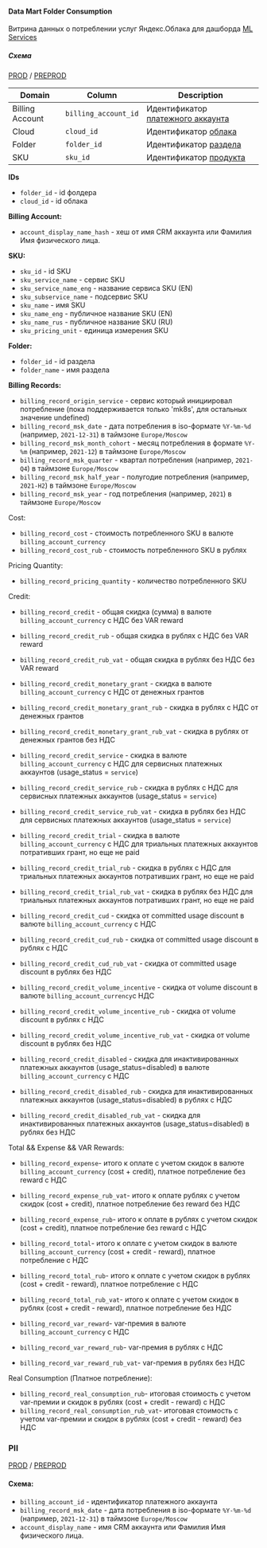 #### Data Mart Folder Consumption

Витрина данных о потреблении услуг Яндекс.Облака для дашборда [ML Services](https://datalens.yandex-team.ru/kmlmcvc5ckxkg-ml-services?tab=8gv)

##### Схема

[PROD](https://yt.yandex-team.ru/hahn/navigation?path=//home/cloud-dwh/data/prod/cdm/dm_folder_consumption)
/ [PREPROD](https://yt.yandex-team.ru/hahn/navigation?path=//home/cloud-dwh/data/preprod/cdm/dm_folder_consumption)



| Domain          | Column                                              | Description |
| --------------- | --------------------------------------------------- | ----------- |
| Billing Account | `billing_account_id`                                | Идентификатор [платежного аккаунта](../../../ods/yt/billing/billing_accounts) |
| Cloud           | `cloud_id`                                          | Идентификатор [облака](../../../ods/yt/billing/service_instance_bindings) |
| Folder          | `folder_id`                                         | Идентификатор [раздела](../../../ods/yt/iam/folders) |
| SKU             | `sku_id`                                            | Идентификатор [продукта](../../../ods/yt/billing/skus) |

**IDs**
* `folder_id` - id фолдера
* `cloud_id` - id облака

**Billing Account:**
* `account_display_name_hash` - хеш от имя CRM аккаунта или Фамилия Имя физического лица.

**SKU:**

- `sku_id` - id SKU
- `sku_service_name` - сервис SKU
- `sku_service_name_eng` - название сервиса SKU (EN)
- `sku_subservice_name` - подсервис SKU
- `sku_name` - имя SKU
- `sku_name_eng` - публичное название SKU (EN)
- `sku_name_rus` - публичное название SKU (RU)
- `sku_pricing_unit` - единица измерения SKU

**Folder:**
- `folder_id` - id раздела
- `folder_name` - имя раздела

**Billing Records:**

* `billing_record_origin_service` - сервис который инициировал потребление (пока поддерживается только 'mk8s', для остальных значение undefined)
* `billing_record_msk_date` - дата потребления в iso-формате `%Y-%m-%d` (например, `2021-12-31`) в таймзоне `Europe/Moscow`
* `billing_record_msk_month_cohort` - месяц потребления в формате `%Y-%m` (например, `2021-12`) в таймзоне `Europe/Moscow`
* `billing_record_msk_quarter` - квартал потребления (например, `2021-Q4`) в таймзоне `Europe/Moscow`
* `billing_record_msk_half_year` - полугодие потребления (например, `2021-H2`) в таймзоне `Europe/Moscow`
* `billing_record_msk_year` - год потребления (например, `2021`) в таймзоне `Europe/Moscow`

Cost:

* `billing_record_cost` - стоимость потребленного SKU в валюте `billing_account_currency`
* `billing_record_cost_rub` - стоимость потребленного SKU в рублях

Pricing Quantity:
* `billing_record_pricing_quantity` -  количество потребленного SKU

Credit:

* `billing_record_credit` - общая скидка (сумма) в валюте `billing_account_currency` с НДС без VAR reward
* `billing_record_credit_rub` - общая скидка в рублях с НДС без VAR reward
* `billing_record_credit_rub_vat` - общая скидка в рублях без НДС без VAR reward

* `billing_record_credit_monetary_grant` - скидка в валюте `billing_account_currency` с НДС от денежных грантов
* `billing_record_credit_monetary_grant_rub` - скидка в рублях с НДС от денежных грантов
* `billing_record_credit_monetary_grant_rub_vat` - скидка в рублях от денежных грантов без НДС

* `billing_record_credit_service` - скидка в валюте `billing_account_currency` с НДС для сервисных платежных аккаунтов (usage_status = `service`)
* `billing_record_credit_service_rub` - скидка в рублях с НДС для сервисных платежных аккаунтов (usage_status = `service`)
* `billing_record_credit_service_rub_vat` - скидка в рублях без НДС для сервисных платежных аккаунтов (usage_status = `service`)

* `billing_record_credit_trial` - скидка в валюте `billing_account_currency` с НДС для триальных платежных аккаунтов потративших грант, но еще не paid
* `billing_record_credit_trial_rub` - скидка в рублях с НДС для триальных платежных аккаунтов потративших грант, но еще не paid
* `billing_record_credit_trial_rub_vat` - скидка в рублях без НДС для триальных платежных аккаунтов потративших грант, но еще не paid

* `billing_record_credit_cud` - скидка от committed usage discount в валюте `billing_account_currency` с НДС
* `billing_record_credit_cud_rub` - скидка от committed usage discount в рублях с НДС
* `billing_record_credit_cud_rub_vat`  - скидка от committed usage discount в рублях без НДС

* `billing_record_credit_volume_incentive` - скидка от volume discount в валюте `billing_account_currency`с НДС
* `billing_record_credit_volume_incentive_rub` - скидка от volume discount в рублях с НДС
* `billing_record_credit_volume_incentive_rub_vat` - скидка от volume discount в рублях без НДС

* `billing_record_credit_disabled` - скидка для инактивированных платежных аккаунтов (usage_status=disabled) в валюте `billing_account_currency` с НДС
* `billing_record_credit_disabled_rub` - скидка для инактивированных платежных аккаунтов (usage_status=disabled) в рублях с НДС
* `billing_record_credit_disabled_rub_vat` - скидка для инактивированных платежных аккаунтов (usage_status=disabled) в рублях без НДС

Total && Expense && VAR Rewards:

* `billing_record_expense`- итого к оплате с учетом скидок в валюте `billing_account_currency` (cost + credit), платное потребление без reward с НДС
* `billing_record_expense_rub_vat`- итого к оплате рублях с учетом скидок (cost + credit), платное потребление без reward без НДС
* `billing_record_expense_rub`- итого к оплате в рублях с учетом скидок (cost + credit), платное потребление без reward с НДС

* `billing_record_total`- итого к оплате с учетом скидок в валюте `billing_account_currency` (cost + credit - reward), платное потребление с НДС
* `billing_record_total_rub`- итого к оплате с учетом скидок в рублях (cost + credit - reward), платное потребление с НДС
* `billing_record_total_rub_vat`- итого к оплате с учетом скидок в рублях (cost + credit - reward), платное потребление без НДС

* `billing_record_var_reward`- var-премия в валюте `billing_account_currency` с НДС
* `billing_record_var_reward_rub`- var-премия в рублях с НДС
* `billing_record_var_reward_rub_vat`- var-премия в рублях без НДС

Real Consumption (Платное потребление):

* `billing_record_real_consumption_rub`- итоговая стоимость с учетом var-премии и скидок в рублях (cost + credit - reward) с НДС
* `billing_record_real_consumption_rub_vat`- итоговая стоимость с учетом var-премии и скидок в рублях (cost + credit - reward) без НДС

### PII


[PROD](https://yt.yandex-team.ru/hahn/navigation?path=//home/cloud-dwh/data/prod/cdm/PII/dm_folder_consumption)
/ [PREPROD](https://yt.yandex-team.ru/hahn/navigation?path=//home/cloud-dwh/data/preprod/cdm/PII/dm_folder_consumption)

#### Схема:
* `billing_account_id` - идентификатор платежного аккаунта
* `billing_record_msk_date` - дата потребления в iso-формате `%Y-%m-%d` (например, `2021-12-31`) в таймзоне `Europe/Moscow`
* `account_display_name` - имя CRM аккаунта или Фамилия Имя физического лица.
